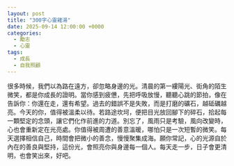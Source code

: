 ```yaml
---
layout: post
title: "300字心靈雞湯"
date: 2025-09-14 12:00:00 +0000
categories:
  - 勵志
  - 心靈
tags:
  - 成長
  - 自我照顧
---
```


很多時候，我們以為路在遠方，卻忽略身邊的光。清晨的第一縷陽光、街角的陌生微笑，都是你成長的證明。當你感到疲憊，先把呼吸放慢，聽聽心跳的節拍，像在告訴你：你還在走，還有希望。過去的錯誤不是失敗，而是打磨的礦石，越砥礪越亮。今天的你，值得被溫柔以待。若路途坎坷，便把目光放回腳下的碎石，拾起每一顆堅定的念頭，讓它們化作前進的力道。別忘了，風雨只是考驗，風向改變時，心也會重新定在光亮處。你值得被周遭的善意溫暖，哪怕只是一次短暫的微笑。每天選擇相信自己，時間會把微小的善念，慢慢聚集成海。願你常記，心的光源自於內在的善良與堅持，這份光，會照亮你與身邊每一個人。每天走一步，日子會更清明，也會笑出來，好吧。